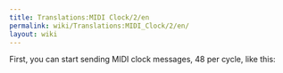 ```yaml
---
title: Translations:MIDI Clock/2/en
permalink: wiki/Translations:MIDI_Clock/2/en/
layout: wiki
---
```


First, you can start sending MIDI clock messages, 48 per cycle, like
this:

